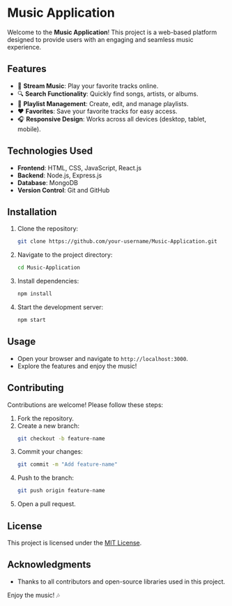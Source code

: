 # Music Application

Welcome to the **Music Application**! This project is a web-based platform designed to provide users with an engaging and seamless music experience.

## Features

- 🎵 **Stream Music**: Play your favorite tracks online.
- 🔍 **Search Functionality**: Quickly find songs, artists, or albums.
- 📂 **Playlist Management**: Create, edit, and manage playlists.
- ❤️ **Favorites**: Save your favorite tracks for easy access.
- 🎧 **Responsive Design**: Works across all devices (desktop, tablet, mobile).

## Technologies Used

- **Frontend**: HTML, CSS, JavaScript, React.js
- **Backend**: Node.js, Express.js
- **Database**: MongoDB
- **Version Control**: Git and GitHub

## Installation

1. Clone the repository:
    ```bash
    git clone https://github.com/your-username/Music-Application.git
    ```
2. Navigate to the project directory:
    ```bash
    cd Music-Application
    ```
3. Install dependencies:
    ```bash
    npm install
    ```
4. Start the development server:
    ```bash
    npm start
    ```

## Usage

- Open your browser and navigate to `http://localhost:3000`.
- Explore the features and enjoy the music!

## Contributing

Contributions are welcome! Please follow these steps:

1. Fork the repository.
2. Create a new branch:
    ```bash
    git checkout -b feature-name
    ```
3. Commit your changes:
    ```bash
    git commit -m "Add feature-name"
    ```
4. Push to the branch:
    ```bash
    git push origin feature-name
    ```
5. Open a pull request.

## License

This project is licensed under the [MIT License](LICENSE).

## Acknowledgments

- Thanks to all contributors and open-source libraries used in this project.

Enjoy the music! 🎶